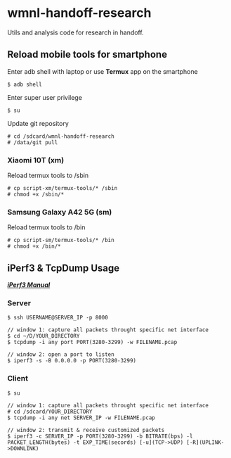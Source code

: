 # wmnl-handoff-research
Utils and analysis code for research in handoff.

## Reload mobile tools for smartphone

Enter adb shell with laptop or use **Termux** app on the smartphone

	$ adb shell 

Enter super user privilege

	$ su

Update git repository

	# cd /sdcard/wmnl-handoff-research
	# /data/git pull

### Xiaomi 10T (xm)

Reload termux tools to /sbin

	# cp script-xm/termux-tools/* /sbin
	# chmod +x /sbin/*

### Samsung Galaxy A42 5G (sm)

Reload termux tools to /bin

	# cp script-sm/termux-tools/* /bin
	# chmod +x /bin/*

## iPerf3 & TcpDump Usage
[***iPerf3 Manual***](https://iperf.fr/iperf-doc.php)

### Server

	$ ssh USERNAME@SERVER_IP -p 8000

	// window 1: capture all packets throught specific net interface
	$ cd ~/D/YOUR_DIRECTORY
	$ tcpdump -i any port PORT(3280-3299) -w FILENAME.pcap

	// window 2: open a port to listen
	$ iperf3 -s -B 0.0.0.0 -p PORT(3280-3299)

### Client
	
	$ su

	// window 1: capture all packets throught specific net interface
	# cd /sdcard/YOUR_DIRECTORY
	$ tcpdump -i any net SERVER_IP -w FILENAME.pcap

	// window 2: transmit & receive customized packets
	$ iperf3 -c SERVER_IP -p PORT(3280-3299) -b BITRATE(bps) -l PACKET_LENGTH(bytes) -t EXP_TIME(secords) [-u](TCP->UDP) [-R](UPLINK->DOWNLINK)
